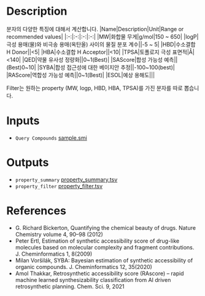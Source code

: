 <!-- @format -->

# Description

분자의 다양한 특징에 대해서 계산합니다.
|Name|Description|Unit|Range or recommended values|
|:-:|:-:|:-:|:-:|
|MW|화합물 무게|g/mol|150 ~ 650|
|logP|극성 용매(물)와 비극송 용매(옥탄올) 사이의 물질 분포 계수||-5 ~ 5|
|HBD|수소결합 H Donor||<5|
|HBA|수소결합 H Acceptor||<10|
|TPSA|토폴로지 극성 표면적|Å|<140|
|QED|약물 유사성 정량화||0~1(Best)|
|SAScore|합성 가능성 예측||(Best)0~10|
|SYBA|합성 접근성에 대한 베이지안 추정||-100~100(best)|
|RAScore|역합성 가능성 예측||0~1(Best)|
|ESOL|예상 용해도|||

Filter는 원하는 property (MW, logp, HBD, HBA, TPSA)를 가진 분자를 따로 뽑습니다.

# Inputs

- `Query Compounds` [sample.smi](https://openapi.ad3.io/media/apps/property/examples/input/sample.smi)

# Outputs

- `property_summary` [property_summary.tsv](https://openapi.ad3.io/media/apps/property/examples/output/property_summary.tsv)
- `property_filter` [property_filter.tsv](https://openapi.ad3.io/media/apps/property/examples/output/property_filter.tsv)

# References

- G. Richard Bickerton, Quantifying the chemical beauty of drugs. Nature Chemistry volume 4, 90–98 (2012)
- Peter Ertl, Estimation of synthetic accessibility score of drug-like molecules based on molecular complexity and fragment contributions. J. Cheminformatics 1, 8(2009)
- Milan Voršilák, SYBA: Bayesian estimation of synthetic accessibility of organic compounds. J. Cheminformatics 12, 35(2020)
- Amol Thakkar, Retrosynthetic accessibility score (RAscore) – rapid machine learned synthesizability classification from AI driven retrosynthetic planning. Chem. Sci. 9, 2021
